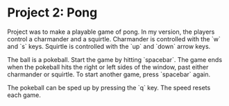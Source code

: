 <h1>Project 2: Pong</h1>

<p>Project was to make a playable game of pong. In my version, the players control a charmander and a squirtle. Charmander is controlled 
with the `w` and `s` keys. Squirtle is controlled with the `up` and `down` arrow keys. </p>
<p>The ball is a pokeball. Start the game by hitting `spacebar`. The game ends when the pokeball hits the right or left sides of the
window, past either charmander or squirtle. To start another game, press `spacebar` again. </p>

<p>The pokeball can be sped up by pressing the `q` key. The speed resets each game. </p>
